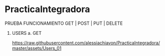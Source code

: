 # PracticaIntegradora

PRUEBA FUNCIONAMIENTO GET | POST | PUT | DELETE

1. USERS
   a. GET

   https://raw.githubusercontent.com/alessiachiavon/PracticaIntegradora/master/assets/Users_01
   
